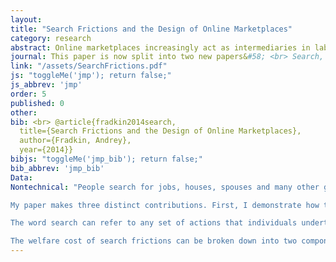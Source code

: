 ```yaml
---
layout:
title: "Search Frictions and the Design of Online Marketplaces"
category: research
abstract: Online marketplaces increasingly act as intermediaries in labor, housing, dating, and other markets where traders match with each other. These marketplaces use novel data generated by users' activities on the website to design algorithms and products that influence the search and matching process. I use internal data from Airbnb, a prominent online marketplace for housing rentals, to study the efficiency of this market and the effects of ranking algorithms. I first show that potential guests engage in limited search, are frequently rejected by hosts, and match at lower rates as a result. I then estimate a micro-founded model of search and matching and use it to show that if frictions were removed, there would be 102% more matches in the marketplace. I propose and evaluate several ranking algorithms and show that a personalized algorithm would increase the matching rate by up to 10% over the status quo. However, due to equilibrium effects, the A/B search experiments favored by internet companies can overstate the true treatment effect of an algorithm by over 100% in some cases.
journal: This paper is now split into two new papers&#58; <br> Search, Matching, and the Role of Digital Marketplace Design in Enabling Trade&#58; Evidence from Airbnb <br> A Simulation Approach to Modeling the Effects of Market Design in Online Platforms (Available Soon)
link: "/assets/SearchFrictions.pdf"
js: "toggleMe('jmp'); return false;"
js_abbrev: 'jmp'
order: 5
published: 0
other: 
bib: <br> @article{fradkin2014search,
  title={Search Frictions and the Design of Online Marketplaces},
  author={Fradkin, Andrey},
  year={2014}}
bibjs: "toggleMe('jmp_bib'); return false;"
bib_abbrev: 'jmp_bib'
Data: 
Nontechnical: "People search for jobs, houses, spouses and many other goods. Theory tells us that markets where search is important can work very differently than standard competitive marketplaces. However, it has been difficult to test theories of search in practice because search behavior is typically unobserved. I use a novel dataset of over a million search spells in an online marketplace to study search frictions.

My paper makes three distinct contributions. First, I demonstrate how to use detailed data on communication and transactions in marketplaces in order to quantify the welfare cost of search frictions. Second, I apply my methodology to Airbnb, a large and growing online marketplace for accommodations. Lastly, I study how a market designer can create a set of policies to improve market outcomes.

The word search can refer to any set of actions that individuals undertake in order to acquire more information. Some common types of search include asking friends for advice, browsing the internet, submitting applications and talking to potential partners. In this paper I will focus on just one step in the search process: that of sending contacts and talking to potential partners. 

The welfare cost of search frictions can be broken down into two components. The first is that search itself takes up valuable time and effort. The second is that the lack of perfect information about all options creates suboptimal matches in the marketplace. In turn, the degree to which matches are suboptimal depends on how intensively people search, the information already available to searchers, the amount of congestion in the marketplace and the realized quality of potential partners in the market. The cause of suboptimal matches is critical because it determines what policies should be undertaken to improve market outcomes."
---
```


